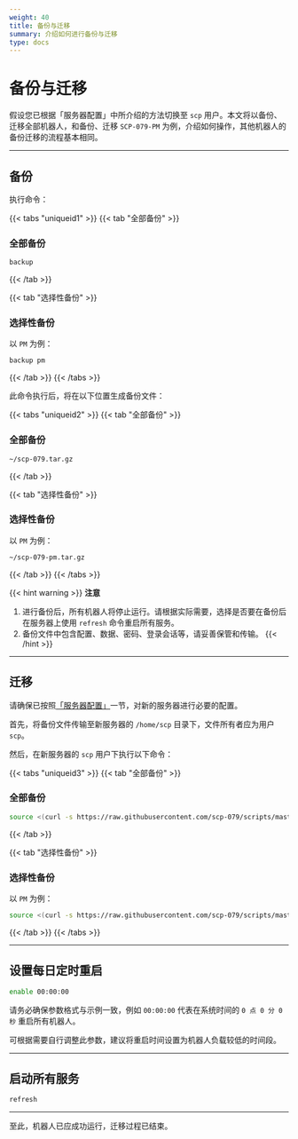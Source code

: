```yaml
---
weight: 40
title: 备份与迁移
summary: 介绍如何进行备份与迁移
type: docs
---
```


# 备份与迁移

假设您已根据「服务器配置」中所介绍的方法切换至 `scp` 用户。本文将以备份、迁移全部机器人，和备份、迁移 `SCP-079-PM` 为例，介绍如何操作，其他机器人的备份迁移的流程基本相同。

---

## 备份

执行命令：

{{< tabs "uniqueid1" >}}
{{< tab "全部备份" >}}
### 全部备份

```bash
backup
```
{{< /tab >}}

{{< tab "选择性备份" >}}
### 选择性备份

以 `PM` 为例：

```bash
backup pm
```
{{< /tab >}}
{{< /tabs >}}

此命令执行后，将在以下位置生成备份文件：

{{< tabs "uniqueid2" >}}
{{< tab "全部备份" >}}
### 全部备份

```bash
~/scp-079.tar.gz
```
{{< /tab >}}

{{< tab "选择性备份" >}}
### 选择性备份

以 `PM` 为例：

```bash
~/scp-079-pm.tar.gz
```
{{< /tab >}}
{{< /tabs >}}

{{< hint warning >}}
**注意**  

1. 进行备份后，所有机器人将停止运行。请根据实际需要，选择是否要在备份后在服务器上使用 `refresh` 命令重启所有服务。
2. 备份文件中包含配置、数据、密码、登录会话等，请妥善保管和传输。
{{< /hint >}}

---

## 迁移

请确保已按照[「服务器配置」](/general/server/)一节，对新的服务器进行必要的配置。

首先，将备份文件传输至新服务器的 `/home/scp` 目录下，文件所有者应为用户 `scp`。

然后，在新服务器的 `scp` 用户下执行以下命令：

{{< tabs "uniqueid3" >}}
{{< tab "全部备份" >}}
### 全部备份

```bash
source <(curl -s https://raw.githubusercontent.com/scp-079/scripts/master/restore.sh)
```
{{< /tab >}}

{{< tab "选择性备份" >}}
### 选择性备份

以 `PM` 为例：

```bash
source <(curl -s https://raw.githubusercontent.com/scp-079/scripts/master/restore.sh) pm
```
{{< /tab >}}
{{< /tabs >}}

---

## 设置每日定时重启

```bash
enable 00:00:00
```

请务必确保参数格式与示例一致，例如 `00:00:00` 代表在系统时间的 `0 点 0 分 0 秒` 重启所有机器人。

可根据需要自行调整此参数，建议将重启时间设置为机器人负载较低的时间段。

---

## 启动所有服务

```bash
refresh
```
---

至此，机器人已应成功运行，迁移过程已结束。

